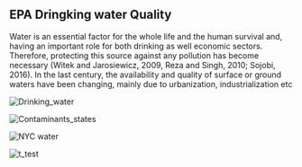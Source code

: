 ## EPA Dringking water Quality
Water is an essential factor for the whole life and the human survival and, having an important role for both drinking as well economic sectors. Therefore, protecting this source against any pollution has become necessary (Witek and Jarosiewicz, 2009, Reza and Singh, 2010; Sojobi, 2016). In the last century, the availability and quality of surface or ground waters have been changing, mainly due to urbanization, industrialization etc

![Drinking_water](https://user-images.githubusercontent.com/76123653/118427124-85be6b80-b69a-11eb-8809-4b45b0064493.png)

![Contaminants_states](https://user-images.githubusercontent.com/76123653/118427159-966ee180-b69a-11eb-913e-df0b5b4d9177.png)

![NYC water](https://user-images.githubusercontent.com/76123653/118427173-9d95ef80-b69a-11eb-8c17-dee190e8b2e3.PNG)

![t_test](https://user-images.githubusercontent.com/76123653/118427205-ab4b7500-b69a-11eb-9f1c-78fdb1d1fb1a.PNG)
